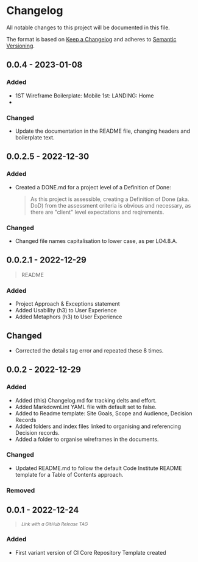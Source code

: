 # Changelog

All notable changes to this project will be documented in this file.

The format is based on [Keep a Changelog](http://keepachangelog.com/) and adheres to [Semantic Versioning](http://semver.org/).

## 0.0.4 - 2023-01-08

### Added

-   1ST Wireframe Boilerplate: Mobile 1st: LANDING: Home
-

### Changed

-   Update the documentation in the README file, changing headers and boilerplate text.

## 0.0.2.5 - 2022-12-30

### Added

-   Created a DONE.md for a project level of a Definition of Done:
    > As this project is assessible, creating a Definition of Done (aka. DoD) from the assessment criteria is obvious and necessary, as there are "client" level expectations and reqirements.

### Changed

-   Changed file names capitalisation to lower case, as per LO4.8.A.

## 0.0.2.1 - 2022-12-29

> README

### Added

-   Project Approach & Exceptions statement
-   Added Usability (h3) to User Experience
-   Added Metaphors (h3) to User Experience

## Changed

-   Corrected the details tag error and repeated these 8 times.

## 0.0.2 - 2022-12-29

### Added

-   Added (this) Changelog.md for tracking delts and effort.
-   Added MarkdownLint YAML file with default set to false.
-   Added to Readme template: Site Goals, Scope and Audience, Decision Records
-   Added folders and index files linked to organising and referencing Decision records.
-   Added a folder to organise wireframes in the documents.

### Changed

-   Updated README.md to follow the default Code Institute README template for a Table of Contents approach.
<!-- Referenced:https://raw.githubusercontent.com/AliOKeeffe/PP4_My_Meal_Planner/main/README.md
    - Use a Markdown-Toc generator
-->

### Removed

## 0.0.1 - 2022-12-24

> <small>_Link with a GitHub Release TAG_</small>

### Added

-   First variant version of CI Core Repository Template created

